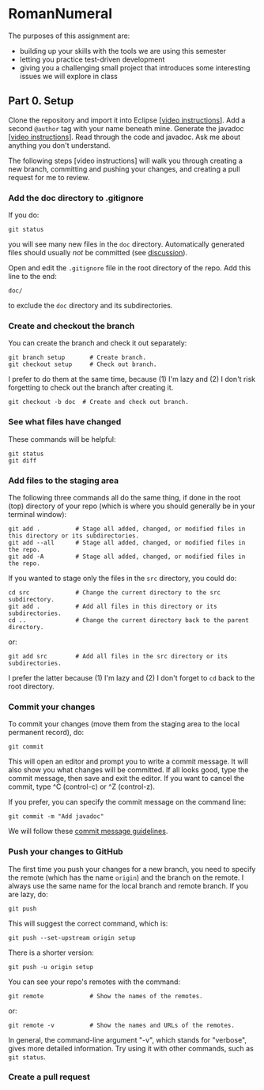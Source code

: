# RomanNumeral

The purposes of this assignment are:
* building up your skills with the tools we are using this semester
* letting you practice test-driven development
* giving you a challenging small project that introduces some interesting issues we will explore in class

## Part 0. Setup

Clone the repository and import it into Eclipse [[video instructions](https://mills.instructure.com/courses/1074/pages/importing-a-github-classroom-repo-into-eclipse)]. Add a second `@author` tag with your name beneath mine. Generate the javadoc [[video instructions](https://mills.instructure.com/courses/1074/pages/generating-javadoc-in-eclipse)]. Read through the code and javadoc. Ask me about anything you don't understand.

The following steps [video instructions] will walk you through creating a new branch, committing and pushing your changes, and creating a pull request for me to review.

### Add the doc directory to .gitignore
If you do:
```
git status
```
you will see many new files in the `doc` directory. Automatically generated files should usually *not* be committed (see [discussion](https://softwareengineering.stackexchange.com/questions/391804/should-generated-documentation-be-stored-in-a-git-repository)).

Open and edit the `.gitignore` file in the root directory of the repo. Add this line to the end:
```
doc/
```
to exclude the `doc` directory and its subdirectories.

### Create and checkout the branch

You can create the branch and check it out separately:
```
git branch setup       # Create branch.
git checkout setup     # Check out branch.
```
I prefer to do them at the same time, because (1) I'm lazy and (2) I don't risk forgetting to check out the branch after creating it.
```
git checkout -b doc  # Create and check out branch.
```

### See what files have changed

These commands will be helpful:
```
git status
git diff
```

### Add files to the staging area

The following three commands all do the same thing, if done in the root (top) directory of your repo (which is where you should generally be in your terminal window):
```
git add .          # Stage all added, changed, or modified files in this directory or its subdirectories.
git add --all      # Stage all added, changed, or modified files in the repo.
git add -A         # Stage all added, changed, or modified files in the repo.
```

If you wanted to stage only the files in the `src` directory, you could do:
```
cd src             # Change the current directory to the src subdirectory.
git add .          # Add all files in this directory or its subdirectories.
cd ..              # Change the current directory back to the parent directory.
```
or:
```
git add src        # Add all files in the src directory or its subdirectories.
```
I prefer the latter because (1) I'm lazy and (2) I don't forget to `cd` back to the root directory.

### Commit your changes
To commit your changes (move them from the staging area to the local permanent record), do:
```
git commit
```
This will open an editor and prompt you to write a commit message. It will also show you what changes will be committed. If all looks good, type the commit message, then save and exit the editor. If you want to cancel the commit, type ^C (control-c) or ^Z (control-z).

If you prefer, you can specify the commit message on the command line:
```
git commit -m "Add javadoc"
```
We will follow these [commit message guidelines](https://chris.beams.io/posts/git-commit/).

### Push your changes to GitHub

The first time you push your changes for a new branch, you need to specify the remote (which has the name `origin`) and the branch on the remote. I always use the same name for the local branch and remote branch.  If you are lazy, do:
```
git push
```
This will suggest the correct command, which is:
```
git push --set-upstream origin setup
```
There is a shorter version:
```
git push -u origin setup
```

You can see your repo's remotes with the command:
```
git remote             # Show the names of the remotes.
```
or:
```
git remote -v          # Show the names and URLs of the remotes.
```
In general, the command-line argument "-v", which stands for "verbose", gives more detailed information. Try using it with other commands, such as `git status`.

### Create a pull request

